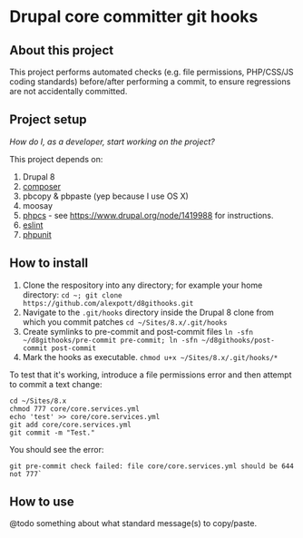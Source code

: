# Drupal core committer git hooks

## About this project
This project performs automated checks (e.g. file permissions, PHP/CSS/JS coding standards) before/after performing a commit, to ensure regressions are not accidentally committed.

## Project setup

_How do I, as a developer, start working on the project?_

This project depends on:

1. Drupal 8
1. [composer](https://getcomposer.org/)
1. pbcopy & pbpaste (yep because I use OS X)
1. moosay
1. [phpcs](http://pear.php.net/package/PHP_CodeSniffer/) - see https://www.drupal.org/node/1419988 for instructions.
1. [eslint](http://eslint.org/)
1. [phpunit](https://phpunit.de/)


## How to install

1. Clone the respository into any directory; for example your home directory: ````cd ~; git clone https://github.com/alexpott/d8githooks.git````
1. Navigate to the ````.git/hooks```` directory inside the Drupal 8 clone from which you commit patches ````cd ~/Sites/8.x/.git/hooks````
1. Create symlinks to pre-commit and post-commit files ````ln -sfn ~/d8githooks/pre-commit pre-commit; ln -sfn ~/d8githooks/post-commit post-commit````
1. Mark the hooks as executable. ````chmod u+x ~/Sites/8.x/.git/hooks/*````

To test that it's working, introduce a file permissions error and then attempt to commit a text change:

````
cd ~/Sites/8.x
chmod 777 core/core.services.yml
echo 'test' >> core/core.services.yml 
git add core/core.services.yml
git commit -m "Test."
````

You should see the error:

````
git pre-commit check failed: file core/core.services.yml should be 644 not 777`
````

## How to use
@todo something about what standard message(s) to copy/paste.
